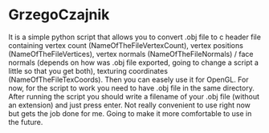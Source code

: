 # GrzegoCzajnik
It is a simple python script that allows you to convert .obj file to c header file containing vertex count (NameOfTheFileVertexCount), vertex positions (NameOfTheFileVertices), vertex normals (NameOfTheFileNormals) / face normals (depends on how was .obj file exported, going to change a script a little so that you get both), texturing coordinates (NameOfTheFileTexCoords). Then you can easely use it for OpenGL.
For now, for the script to work you need to have .obj file in the same directory. After running the script you should write a filename of your .obj file (without an extension) and just press enter.
Not really convenient to use right now but gets the job done for me. Going to make it more comfortable to use in the future.
